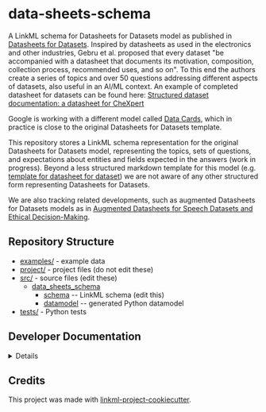 # data-sheets-schema

A LinkML schema for Datasheets for Datasets model as published in [Datasheets for Datasets](https://m-cacm.acm.org/magazines/2021/12/256932-datasheets-for-datasets/fulltext). Inspired by datasheets as used in the electronics and other industries, Gebru et al. proposed that every dataset "be accompanied with a datasheet that documents its motivation, composition, collection process, recommended uses, and so on". To this end the authors create a series of topics and over 50 questions addressing different aspects of datasets, also useful in an AI/ML context. An example of completed datasheet for datasets can be found here:
[Structured dataset documentation: a datasheet for CheXpert](https://arxiv.org/abs/2105.03020)

Google is working with a different model called [Data Cards](https://arxiv.org/abs/2204.01075), which in practice is close to the original Datasheets for Datasets template.

This repository stores a LinkML schema representation for the original Datasheets for Datasets model, representing the topics, sets of questions, and expectations about entities and fields expected in the answers (work in progress). Beyond a less structured markdown template for this model (e.g. [template for datasheet for dataset](https://github.com/fau-masters-collected-works-cgarbin/datasheet-for-dataset-template)) we are not aware of any other structured form representing Datasheets for Datasets.

We are also tracking related developments, such as augmented Datasheets for Datasets models as in [Augmented Datasheets for Speech Datasets and Ethical Decision-Making](https://dl.acm.org/doi/10.1145/3593013.3594049).

## Repository Structure

* [examples/](examples/) - example data
* [project/](project/) - project files (do not edit these)
* [src/](src/) - source files (edit these)
  * [data_sheets_schema](src/data_sheets_schema)
    * [schema](src/data_sheets_schema/schema) -- LinkML schema
      (edit this)
    * [datamodel](src/data_sheets_schema/datamodel) -- generated
      Python datamodel
* [tests/](tests/) - Python tests

## Developer Documentation

<details>
Use the `make` command to generate project artefacts:

* `make all`: make everything
* `make deploy`: deploys site
</details>

## Credits

This project was made with
[linkml-project-cookiecutter](https://github.com/linkml/linkml-project-cookiecutter).
